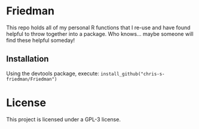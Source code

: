 # Friedman
This repo holds all of my personal R functions that I re-use and have found helpful to throw together into a package. Who knows... maybe someone will find these helpful someday!

## Installation
Using the devtools package, execute: `install_github("chris-s-friedman/Friedman")`

# License
This project is licensed under a GPL-3 license.
